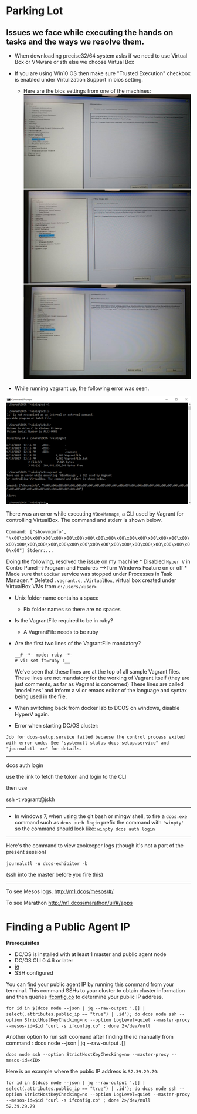 # Parking Lot

## Issues we face while executing the hands on tasks and the ways we resolve them.

* When downloading precise32/64 system asks if we need to use Virtual Box or VMware or sth else we choose Virtual Box

* If you are using Win10 OS then make sure "Trusted Execution" checkbox is enabled under Virtulization Support in bios setting.
	* Here are the bios settings from one of the machines:
![Bios_setup_1](images/win10_error_images/win10_bios_1.png)
![Bios_setup_2](images/win10_error_images/win10_bios_2.png)
![Bios_setup_3](images/win10_error_images/win10_bios_3.png)

* While running vagrant up, the following error was seen.

![ErrorVagrantUp](images/win10_error_images/Error_vagrant_up.png)
  
  There was an error while executing `VBoxManage`, a CLI used by Vagrant
  for controlling VirtualBox. The command and stderr is shown below.

  `Command: ["showvminfo", "\x00\x00\x00\x00\x00\x00\x00\x00\x00\x00\x00\x00\x00\x00\x00\x00\x00\x00\x00\x00\x00\x00\x00\x00\x00\x00\x00\x00\x00\x00\x00\x00\x00\x00\x00\x00"]
  Stderr:...`

  Doing the following, resolved the issue on my machine
	* Disabled `Hyper V` in Contro Panel-->Program and Features -->Turn Windows Feature on or off
	* Made sure that `Docker` service was stopped under Processes in Task Manager.
	* Deleted `.vagrant.d`, `.VirtualBox`, virtual box created under VirtualBox VMs from `c:/users/<user>`

* Unix folder name contains a space
	* Fix folder names so there are no spaces

* Is the VagrantFile required to be in ruby?
	* A VagrantFile needs to be ruby

* Are the first two lines of the VagrantFile mandatory?
	```
	__# -*- mode: ruby -*-
	# vi: set ft=ruby :__
	```
	We've seen that these lines are at the top of all sample Vagrant files.
	These lines are not mandatory for the working of Vagrant itself (they are just comments, as far as Vagrant is concerned)
	These lines are called 'modelines' and inform a vi or emacs editor of the language and syntax being used in the file.

* When switching back from docker lab to DCOS on windows, disable HyperV again.

* Error when starting DC/OS cluster:
```
Job for dcos-setup.service failed because the control process exited with error code. See "systemctl status dcos-setup.service" and "journalctl -xe" for details.
```

---

dcos auth login

use the link to fetch the token and login to the CLI

then use 

ssh -t vagrant@jskh 

---

* In windows 7, when using the git bash or mingw shell,
to fire a `dcos.exe` command such as `dcos auth login` prefix the command with `'winpty'`
so the command should look like:
`winpty dcos auth login`


---

Here's the command to view zookeeper logs (though it's not a part of the present session)

```journalctl -u dcos-exhibitor -b```

(ssh into the master before you fire this)

---

To see Mesos logs.
http://m1.dcos/mesos/#/

To see Marathon
http://m1.dcos/marathon/ui/#/apps


# Finding a Public Agent IP
**Prerequisites**

- DC/OS is installed with at least 1 master and public agent node
- DC/OS CLI 0.4.6 or later
- [jq](https://github.com/stedolan/jq/wiki/Installation)
- SSH configured

You can find your public agent IP by running this command from your terminal. This command SSHs to your cluster to obtain cluster information and then queries [ifconfig.co](https://ifconfig.co/) to determine your public IP address.

```
for id in $(dcos node --json | jq --raw-output '.[] | select(.attributes.public_ip == "true") | .id'); do dcos node ssh --option StrictHostKeyChecking=no --option LogLevel=quiet --master-proxy --mesos-id=$id "curl -s ifconfig.co" ; done 2>/dev/null
```
Another option to run ssh coomand after finding the id manually from command : dcos node --json | jq --raw-output .[]
```
dcos node ssh --option StrictHostKeyChecking=no --master-proxy --mesos-id=<ID>
```

Here is an example where the public IP address is `52.39.29.79`:

```
for id in $(dcos node --json | jq --raw-output '.[] | select(.attributes.public_ip == "true") | .id'); do dcos node ssh --option StrictHostKeyChecking=no --option LogLevel=quiet --master-proxy --mesos-id=$id "curl -s ifconfig.co" ; done 2>/dev/null
52.39.29.79
```



